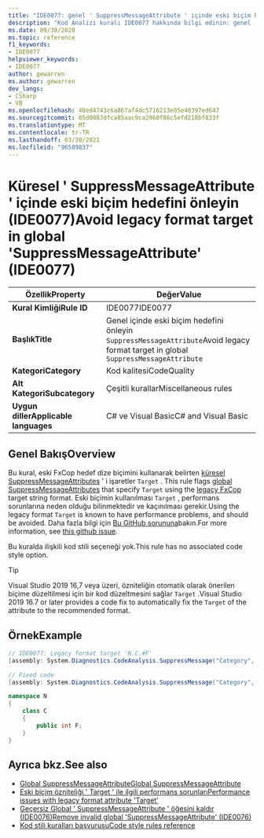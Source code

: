 ```yaml
---
title: "IDE0077: genel ' SuppressMessageAttribute ' içinde eski biçim hedefini önleyin"
description: "Kod Analizi kuralı IDE0077 hakkında bilgi edinin: genel ' SuppressMessageAttribute ' içinde eski biçim hedefini önleyin"
ms.date: 09/30/2020
ms.topic: reference
f1_keywords:
- IDE0077
helpviewer_keywords:
- IDE0077
author: gewarren
ms.author: gewarren
dev_langs:
- CSharp
- VB
ms.openlocfilehash: 48ed4743c6a867af4dc5716213e05e40397ed647
ms.sourcegitcommit: 05d0087dfca85aac9ca2960f86c5efd218bf833f
ms.translationtype: MT
ms.contentlocale: tr-TR
ms.lasthandoff: 03/30/2021
ms.locfileid: "96589837"
---
```

# <a name="avoid-legacy-format-target-in-global-suppressmessageattribute-ide0077"></a><span data-ttu-id="4de77-103">Küresel ' SuppressMessageAttribute ' içinde eski biçim hedefini önleyin (IDE0077)</span><span class="sxs-lookup"><span data-stu-id="4de77-103">Avoid legacy format target in global 'SuppressMessageAttribute' (IDE0077)</span></span>

|<span data-ttu-id="4de77-104">Özellik</span><span class="sxs-lookup"><span data-stu-id="4de77-104">Property</span></span>|<span data-ttu-id="4de77-105">Değer</span><span class="sxs-lookup"><span data-stu-id="4de77-105">Value</span></span>|
|-|-|
| <span data-ttu-id="4de77-106">**Kural Kimliği**</span><span class="sxs-lookup"><span data-stu-id="4de77-106">**Rule ID**</span></span> | <span data-ttu-id="4de77-107">IDE0077</span><span class="sxs-lookup"><span data-stu-id="4de77-107">IDE0077</span></span> |
| <span data-ttu-id="4de77-108">**Başlık**</span><span class="sxs-lookup"><span data-stu-id="4de77-108">**Title**</span></span> | <span data-ttu-id="4de77-109">Genel içinde eski biçim hedefini önleyin `SuppressMessageAttribute`</span><span class="sxs-lookup"><span data-stu-id="4de77-109">Avoid legacy format target in global `SuppressMessageAttribute`</span></span> |
| <span data-ttu-id="4de77-110">**Kategori**</span><span class="sxs-lookup"><span data-stu-id="4de77-110">**Category**</span></span> | <span data-ttu-id="4de77-111">Kod kalitesi</span><span class="sxs-lookup"><span data-stu-id="4de77-111">CodeQuality</span></span> |
| <span data-ttu-id="4de77-112">**Alt Kategori**</span><span class="sxs-lookup"><span data-stu-id="4de77-112">**Subcategory**</span></span> | <span data-ttu-id="4de77-113">Çeşitli kurallar</span><span class="sxs-lookup"><span data-stu-id="4de77-113">Miscellaneous rules</span></span> |
| <span data-ttu-id="4de77-114">**Uygun diller**</span><span class="sxs-lookup"><span data-stu-id="4de77-114">**Applicable languages**</span></span> | <span data-ttu-id="4de77-115">C# ve Visual Basic</span><span class="sxs-lookup"><span data-stu-id="4de77-115">C# and Visual Basic</span></span> |

## <a name="overview"></a><span data-ttu-id="4de77-116">Genel Bakış</span><span class="sxs-lookup"><span data-stu-id="4de77-116">Overview</span></span>

<span data-ttu-id="4de77-117">Bu kural, eski FxCop hedef dize biçimini kullanarak belirten [küresel SuppressMessageAttributes](/visualstudio/code-quality/in-source-suppression-overview#global-level-suppressions) ' i işaretler `Target` . [](/visualstudio/code-quality/migrate-from-legacy-analysis-to-fxcop-analyzers)</span><span class="sxs-lookup"><span data-stu-id="4de77-117">This rule flags [global SuppressMessageAttributes](/visualstudio/code-quality/in-source-suppression-overview#global-level-suppressions) that specify `Target` using the [legacy FxCop](/visualstudio/code-quality/migrate-from-legacy-analysis-to-fxcop-analyzers) target string format.</span></span> <span data-ttu-id="4de77-118">Eski biçimin kullanılması `Target` , performans sorunlarına neden olduğu bilinmektedir ve kaçınılması gerekir.</span><span class="sxs-lookup"><span data-stu-id="4de77-118">Using the legacy format `Target` is known to have performance problems, and should be avoided.</span></span> <span data-ttu-id="4de77-119">Daha fazla bilgi için [Bu GitHub sorununa](https://github.com/dotnet/roslyn/issues/44362)bakın.</span><span class="sxs-lookup"><span data-stu-id="4de77-119">For more information, see [this github issue](https://github.com/dotnet/roslyn/issues/44362).</span></span>

<span data-ttu-id="4de77-120">Bu kuralda ilişkili kod stili seçeneği yok.</span><span class="sxs-lookup"><span data-stu-id="4de77-120">This rule has no associated code style option.</span></span>

> [!TIP]
>
> <span data-ttu-id="4de77-121">Visual Studio 2019 16,7 veya üzeri, özniteliğin otomatik olarak önerilen biçime düzeltilmesi için bir kod düzeltmesini sağlar `Target` .</span><span class="sxs-lookup"><span data-stu-id="4de77-121">Visual Studio 2019 16.7 or later provides a code fix to automatically fix the `Target` of the attribute to the recommended format.</span></span>

## <a name="example"></a><span data-ttu-id="4de77-122">Örnek</span><span class="sxs-lookup"><span data-stu-id="4de77-122">Example</span></span>

```csharp
// IDE0077: Legacy format target 'N.C.#F'
[assembly: System.Diagnostics.CodeAnalysis.SuppressMessage("Category", "Id: Title", Scope = "member", Target = "N.C.#F")]

// Fixed code
[assembly: System.Diagnostics.CodeAnalysis.SuppressMessage("Category", "Id: Title", Scope = "member", Target = "~F:N.C.F")]

namespace N
{
    class C
    {
        public int F;
    }
}
```

## <a name="see-also"></a><span data-ttu-id="4de77-123">Ayrıca bkz.</span><span class="sxs-lookup"><span data-stu-id="4de77-123">See also</span></span>

- [<span data-ttu-id="4de77-124">Global SuppressMessageAttribute</span><span class="sxs-lookup"><span data-stu-id="4de77-124">Global SuppressMessageAttribute</span></span>](/visualstudio/code-quality/in-source-suppression-overview#global-level-suppressions)
- [<span data-ttu-id="4de77-125">Eski biçim özniteliği ' Target ' ile ilgili performans sorunları</span><span class="sxs-lookup"><span data-stu-id="4de77-125">Performance issues with legacy format attribute 'Target'</span></span>](https://github.com/dotnet/roslyn/issues/44362)
- [<span data-ttu-id="4de77-126">Geçersiz Global ' SuppressMessageAttribute ' öğesini kaldır (IDE0076)</span><span class="sxs-lookup"><span data-stu-id="4de77-126">Remove invalid global 'SuppressMessageAttribute' (IDE0076)</span></span>](ide0076.md)
- [<span data-ttu-id="4de77-127">Kod stili kuralları başvurusu</span><span class="sxs-lookup"><span data-stu-id="4de77-127">Code style rules reference</span></span>](index.md)
